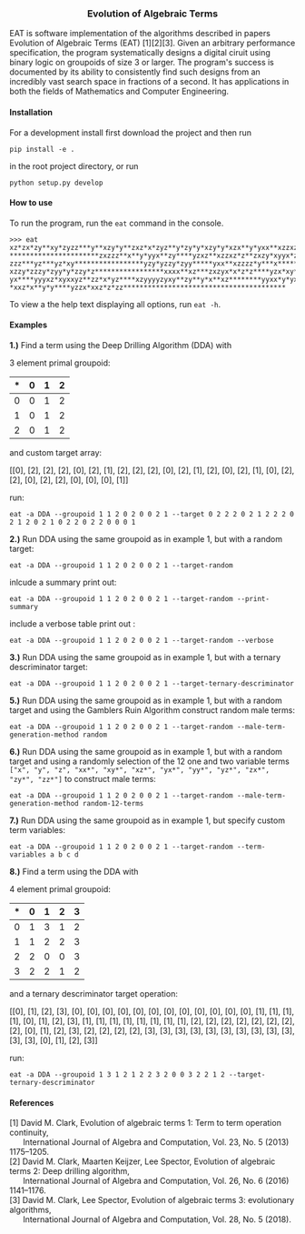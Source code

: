 <h3 align="center">Evolution of Algebraic Terms</h3>

<p>
EAT is software implementation of the algorithms described in papers Evolution of Algebraic Terms (EAT) [1][2][3]. Given an arbitrary performance specification, the program systematically designs a digital ciruit using binary logic on groupoids of size 3 or larger. The program's success is documented by its ability to consistently find such designs from an incredibly vast search space in fractions of
a second. It has applications in both the fields of Mathematics and Computer Engineering.
</p>

<h4>Installation</h4>

For a development install first download the project and then run
```
pip install -e .
```
in the root project directory, or run
```
python setup.py develop
```

<h4>How to use</h4>

To run the program, run the `eat` command in the console.

```
>>> eat
xz*zx*zy**xy*zyzz***y**xzy*y**zxz*x*zyz**y*zy*y*xzy*y*xzx**y*yxx**xzzxzx***z***zy*zzy*zx*yyx*yyz*zz
**********************zxzzz**x**y*yyx**zy****yzxz**xzzxz*z**zxzy*xyyx*z*****zxxzyyxxz*zx*z***xz*y*y
zzz***yz***yz*xy*****************yzy*yzzy*zyy*****yxx**xzzzz*y***x******zzy*x*z*x*yy*y**xy*xy*z*zxx
xzzy*zzzy*zyy*y*zzy*z*****************xxxx**xz***zxzyx*x*z*z****yzx*xy*zx**xxxyz*zyz*********yyxzxz
yx****yyyxz*xyxxyz**zz*x*yz****xzyyyyzyxy**zy**y*x**xz********yyxx*y*yxxz*xxxyzy*yxyy*yy***yxyzz*x*
*xxz*x**y*y****yzzx*xxz*z*zz****************************************
```

To view a the help text displaying all options, run `eat -h`.

<h4>Examples</h4>

<b>1.)</b> Find a term using the Deep Drilling Algorithm (DDA) with

3 element primal groupoid:

| * | 0 | 1 | 2 |   
|---|---|---|---
| 0 | 0 | 1 | 2 |
| 1 | 0 | 1 | 2 |
| 2 | 0 | 1 | 2 |

and custom target array:

[[0], [2], [2], [2], [0], [2], [1], [2], [2], [2], [0], [2], [1], [2], [0], [2], [1], [0], [2], [2], [0], [2], [2], [0], [0], [0], [1]]

run:
```
eat -a DDA --groupoid 1 1 2 0 2 0 0 2 1 --target 0 2 2 2 0 2 1 2 2 2 0 2 1 2 0 2 1 0 2 2 0 2 2 0 0 0 1
```

<b>2.)</b> Run DDA using the same groupoid as in example 1, but with a random target:

```
eat -a DDA --groupoid 1 1 2 0 2 0 0 2 1 --target-random
```

inlcude a summary print out:

```
eat -a DDA --groupoid 1 1 2 0 2 0 0 2 1 --target-random --print-summary
```

include a verbose table print out :

```
eat -a DDA --groupoid 1 1 2 0 2 0 0 2 1 --target-random --verbose
```

<b>3.)</b> Run DDA using the same groupoid as in example 1, but with a ternary descriminator target:

```
eat -a DDA --groupoid 1 1 2 0 2 0 0 2 1 --target-ternary-descriminator
```

<b>5.)</b> Run DDA using the same groupoid as in example 1, but with a random target and
using the Gamblers Ruin Algorithm construct random male terms:

```
eat -a DDA --groupoid 1 1 2 0 2 0 0 2 1 --target-random --male-term-generation-method random
```

<b>6.)</b> Run DDA using the same groupoid as in example 1, but with a random target and
using a randomly selection of the 12 one and two variable terms `["x", "y", "z", "xx*", "xy*",
"xz*", "yx*", "yy*", "yz*", "zx*", "zy*", "zz*"]` to construct male terms:

```
eat -a DDA --groupoid 1 1 2 0 2 0 0 2 1 --target-random --male-term-generation-method random-12-terms
```

<b>7.)</b> Run DDA using the same groupoid as in example 1, but specify custom term variables:

```
eat -a DDA --groupoid 1 1 2 0 2 0 0 2 1 --target-random --term-variables a b c d
```

<b>8.)</b> Find a term using the DDA with

4 element primal groupoid:

| * | 0 | 1 | 2 | 3 |   
|---|---|---|---|---|
| 0 | 1 | 3 | 1 | 2 |
| 1 | 1 | 2 | 2 | 3 |
| 2 | 2 | 0 | 0 | 3 |
| 3 | 2 | 2 | 1 | 2 |

and a ternary descriminator target operation:

[[0], [1], [2], [3], [0], [0], [0], [0], [0], [0], [0], [0], [0], [0], [0], [0], [1], [1], [1], [1], [0], [1], [2], [3], [1], [1], [1],
 [1], [1], [1], [1], [1], [2], [2], [2], [2], [2], [2], [2], [2], [0], [1], [2], [3], [2], [2], [2], [2], [3], [3], [3], [3], [3], [3],
 [3], [3], [3], [3], [3], [3], [0], [1], [2], [3]]

run:
```
eat -a DDA --groupoid 1 3 1 2 1 2 2 3 2 0 0 3 2 2 1 2 --target-ternary-descriminator
```

<h4>References</h4>

[1] David M. Clark, Evolution of algebraic terms 1: Term to term operation continuity,<br/>
&nbsp;&nbsp;&nbsp;&nbsp;&nbsp;&nbsp;International Journal of Algebra and Computation, Vol. 23, No. 5 (2013) 1175–1205.<br/>
[2] David M. Clark, Maarten Keijzer, Lee Spector, Evolution of algebraic terms 2: Deep drilling algorithm,<br/>
&nbsp;&nbsp;&nbsp;&nbsp;&nbsp;&nbsp;International Journal of Algebra and Computation, Vol. 26, No. 6 (2016) 1141–1176.<br/>
[3] David M. Clark, Lee Spector, Evolution of algebraic terms 3: evolutionary algorithms,<br/>
&nbsp;&nbsp;&nbsp;&nbsp;&nbsp;&nbsp;International Journal of Algebra and Computation, Vol. 28, No. 5 (2018).<br/>

